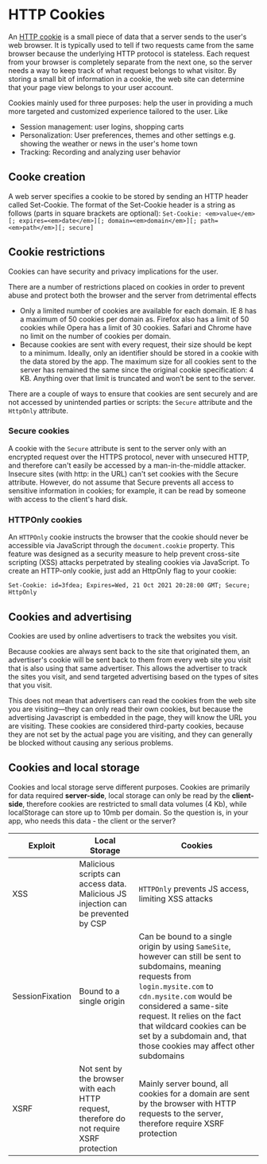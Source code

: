 # HTTP Cookies

An [HTTP cookie](https://developer.mozilla.org/en-US/docs/Web/HTTP/Cookies) is a small piece of data that a server sends to the user's web browser. It is typically used to tell if two requests came from the same browser because the underlying HTTP protocol is stateless. Each request from your browser is completely separate from the next one, so the server needs a way to keep track of what request belongs to what visitor. By storing a small bit of information in a cookie, the web site can determine that your page view belongs to your user account.

Cookies mainly used for three purposes: help the user in providing a much more targeted and customized experience tailored to the user. Like

* Session management: user logins, shopping carts
* Personalization: User preferences, themes and other settings e.g. showing the weather or news in the user's home town
* Tracking: Recording and analyzing user behavior

## Cooke creation

A web server specifies a cookie to be stored by sending an HTTP header called Set-Cookie. The format of the Set-Cookie header is a string as follows (parts in square brackets are optional):
`Set-Cookie: <em>value</em>[; expires=<em>date</em>][; domain=<em>domain</em>][; path=<em>path</em>][; secure]`

## Cookie restrictions

Cookies can have security and privacy implications for the user.

There are a number of restrictions placed on cookies in order to prevent abuse and protect both the browser and the server from detrimental effects

* Only a limited number of cookies are available for each domain. IE 8 has a maximum of 50 cookies per domain as. Firefox also has a limit of 50 cookies while Opera has a limit of 30 cookies. Safari and Chrome have no limit on the number of cookies per domain.
* Because cookies are sent with every request, their size should be kept to a minimum. Ideally, only an identifier should be stored in a cookie with the data stored by the app. The maximum size for all cookies sent to the server has remained the same since the original cookie specification: 4 KB. Anything over that limit is truncated and won’t be sent to the server.

There are a couple of ways to ensure that cookies are sent securely and are not accessed by unintended parties or scripts: the `Secure` attribute and the `HttpOnly` attribute.

### Secure cookies

A cookie with the `Secure` attribute is sent to the server only with an encrypted request over the HTTPS protocol, never with unsecured HTTP, and therefore can't easily be accessed by a man-in-the-middle attacker. Insecure sites (with http: in the URL) can't set cookies with the Secure attribute. However, do not assume that Secure prevents all access to sensitive information in cookies; for example, it can be read by someone with access to the client's hard disk.

### HTTPOnly cookies

An `HTTPOnly` cookie instructs the browser that the cookie should never be accessible via JavaScript through the `document.cookie` property. This feature was designed as a security measure to help prevent cross-site scripting (XSS) attacks perpetrated by stealing cookies via JavaScript. To create an HTTP-only cookie, just add an HttpOnly flag to your cookie:

`Set-Cookie: id=3fdea; Expires=Wed, 21 Oct 2021 20:28:00 GMT; Secure; HttpOnly`

## Cookies and advertising

Cookies are used by online advertisers to track the websites you visit.

Because cookies are always sent back to the site that originated them, an advertiser's cookie will be sent back to them from every web site you visit that is also using that same advertiser. This allows the advertiser to track the sites you visit, and send targeted advertising based on the types of sites that you visit.

This does not mean that advertisers can read the cookies from the web site you are visiting—they can only read their own cookies, but because the advertising Javascript is embedded in the page, they will know the URL you are visiting. These cookies are considered third-party cookies, because they are not set by the actual page you are visiting, and they can generally be blocked without causing any serious problems.

## Cookies and local storage

Cookies and local storage serve different purposes. Cookies are primarily for data required **server-side**, local storage can only be read by the **client-side**, therefore cookies are restricted to small data volumes (4 Kb), while localStorage can store up to 10mb per domain. So the question is, in your app, who needs this data - the client or the server?

| Exploit          | Local Storage                                                                     | Cookies |
| ---------------- | ----------------------------------------------------------------------------------|-------- |
| XSS              | Malicious scripts can access data. Malicious JS injection can be prevented by CSP | `HTTPOnly` prevents JS access, limiting XSS attacks |
| SessionFixation  | Bound to a single origin                                                          | Can be bound to a single origin by using `SameSite`, however can still be sent to subdomains, meaning requests from `login.mysite.com` to `cdn.mysite.com` would be considered a same-site request. It relies on the fact that wildcard cookies can be set by a subdomain and, that those cookies may affect other subdomains|
| XSRF        | Not sent by the browser with each HTTP request, therefore do not require XSRF protection | Mainly server bound, all cookies for a domain are sent by the browser with HTTP requests to the server, therefore require XSRF protection |
